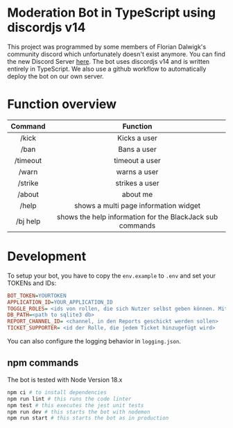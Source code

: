 # Moderation Bot in TypeScript using discordjs v14 

This project was programmed by some members of Florian Dalwigk's community discord which unfortunately doesn't exist anymore. You can find the new Discord Server [here](https://discord.gg/65pXxkSE5g). The bot uses discordjs v14 and is written entirely in TypeScript. We also use a github workflow to automatically deploy the bot on our own server. 

# Function overview

<div align="center">

| Command       | Function      |
|   :---:       |    :----:     | 
| /kick         | Kicks a user  | 
| /ban          | Bans a user   |
| /timeout          | timeout a user   |
| /warn          | warns a user   |
| /strike          | strikes a user   |
| /about          | about me   |
| /help          | shows a multi page information widget   |
| /bj help       | shows the help information for the BlackJack sub commands   |

</div>

# Development

To setup your bot, you have to copy the `env.example` to `.env` and set your TOKENs and IDs:

```INI
BOT_TOKEN=YOURTOKEN
APPLICATION_ID=YOUR_APPLICATION_ID
TOGGLE_ROLES= <ids von rollen, die sich Nutzer selbst geben können. Mit, getrennt. Maximal 5 (weil man nicht mehr buttons in eine Nachricht machen kann)>
DB_PATH=<path to sqlite3 db>
REPORT_CHANNEL_ID= <channel, in den Reports geschickt werden sollen>
TICKET_SUPPORTER= <id der Rolle, die jedem Ticket hinzugefügt wird>
```

You can also configure the logging behavior in `logging.json`.

## npm commands

The bot is tested with Node Version 18.x

```bash
npm ci # to install dependencies
npm run lint # this runs the code linter
npm test # this executes the jest unit tests
npm run dev # this starts the bot with nodemon
npm run start # this starts the bot as in production
```

